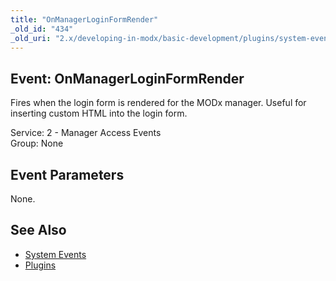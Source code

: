```yaml
---
title: "OnManagerLoginFormRender"
_old_id: "434"
_old_uri: "2.x/developing-in-modx/basic-development/plugins/system-events/onmanagerloginformrender"
---
```


Event: OnManagerLoginFormRender
-------------------------------

Fires when the login form is rendered for the MODx manager. Useful for inserting custom HTML into the login form.

Service: 2 - Manager Access Events   
Group: None

Event Parameters
----------------

None.

See Also
--------

- [System Events](/revolution/2.x/developing-in-modx/basic-development/plugins/system-events "System Events")
- [Plugins](/revolution/2.x/developing-in-modx/basic-development/plugins "Plugins")